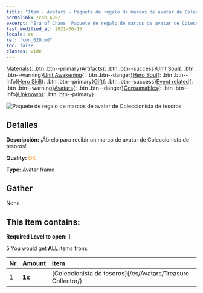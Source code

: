 ```yaml
---
title: "Item - Avatars - Paquete de regalo de marcos de avatar de Coleccionista de tesoros"
permalink: /con_620/
excerpt: "Era of Chaos  Paquete de regalo de marcos de avatar de Coleccionista de tesoros"
last_modified_at: 2021-06-15
locale: es
ref: "con_620.md"
toc: false
classes: wide
---
```

 [Materials](/ItemsES/){: .btn .btn--primary}[Artifacts](/ItemsES/Artifacts/){: .btn .btn--success}[Unit Soul](/ItemsES/UnitSoul/){: .btn .btn--warning}[Unit Awakening](/ItemsES/UnitAwakening/){: .btn .btn--danger}[Hero Soul](/ItemsES/HeroSoul/){: .btn .btn--info}[Hero Skill](/ItemsES/HeroSkill/){: .btn .btn--primary}[Gift](/ItemsES/Gift/){: .btn .btn--success}[Event related](/ItemsES/Events/){: .btn .btn--warning}[Avatars](/ItemsES/Avatars/){: .btn .btn--danger}[Consumables](/ItemsES/Consumables/){: .btn .btn--info}[Unknown](/ItemsES/Unknown/){: .btn .btn--primary}

 ![Paquete de regalo de marcos de avatar de Coleccionista de tesoros](/images/t/i_907003.png)

## Detalles
 **Descripción:** ¡Ábrelo para recibir un marco de avatar de Coleccionista de tesoros!

 **Quality:** <span style="color: #FF8C00">OK</span>

 **Type:** Avatar frame

## Gather

  None

## This item contains:

 **Required Level to open:** 1

 5 You would get **ALL** items  from:

  | Nr | Amount |     Item    |
  |:---|:-------|:------------|
  | 1 |  **1x** | [Coleccionista de tesoros](/es/Avatars/Treasure Collector/) |  | 
